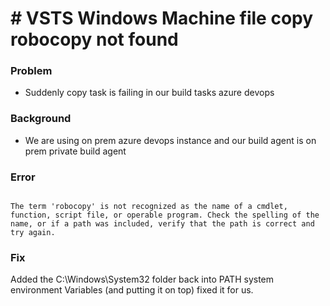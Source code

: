 # # VSTS Windows Machine file copy robocopy not found

### Problem
- Suddenly copy task is failing in our build tasks azure devops 


### Background
- We are using on prem azure devops instance and our build agent is on prem private build agent

### Error 
```
  
The term 'robocopy' is not recognized as the name of a cmdlet, function, script file, or operable program. Check the spelling of the name, or if a path was included, verify that the path is correct and try again.
```

### Fix 

Added the C:\Windows\System32 folder back into PATH system environment Variables (and putting it on top) fixed it for us.